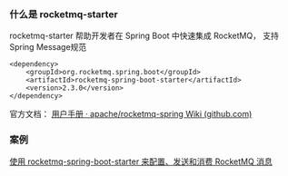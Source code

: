 ### 什么是 rocketmq-starter

rocketmq-starter 帮助开发者在 Spring Boot 中快速集成 RocketMQ， 支持Spring Message规范

```
<dependency>
    <groupId>org.rocketmq.spring.boot</groupId>
    <artifactId>rocketmq-spring-boot-starter</artifactId>
    <version>2.3.0</version>
</dependency>
```



官方文档： [用户手册 · apache/rocketmq-spring Wiki (github.com)](https://github.com/apache/rocketmq-spring/wiki/用户手册)





### 案例

[使用 rocketmq-spring-boot-starter 来配置、发送和消费 RocketMQ 消息](https://rocketmq.io/learning/rocketmq-spring-boot-starter/#1-rocketmq-服务端的准备)